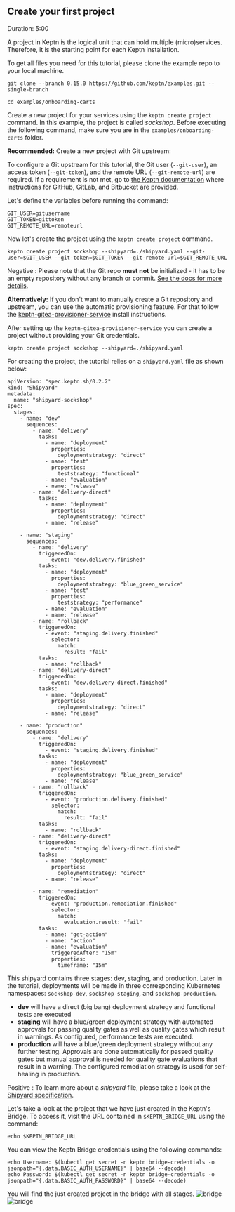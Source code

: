 
## Create your first project
Duration: 5:00

A project in Keptn is the logical unit that can hold multiple (micro)services. Therefore, it is the starting point for each Keptn installation.

To get all files you need for this tutorial, please clone the example repo to your local machine.

<!-- command -->

```
git clone --branch 0.15.0 https://github.com/keptn/examples.git --single-branch

cd examples/onboarding-carts
```


Create a new project for your services using the `keptn create project` command. In this example, the project is called *sockshop*. Before executing the following command, make sure you are in the `examples/onboarding-carts` folder.

**Recommended:** Create a new project with Git upstream:

To configure a Git upstream for this tutorial, the Git user (`--git-user`), an access token (`--git-token`), and the remote URL (`--git-remote-url`) are required. If a requirement is not met, go to [the Keptn documentation](https://keptn.sh/docs/0.14.x/manage/git_upstream/) where instructions for GitHub, GitLab, and Bitbucket are provided.

Let's define the variables before running the command:

```
GIT_USER=gitusername
GIT_TOKEN=gittoken
GIT_REMOTE_URL=remoteurl
```

Now let's create the project using the `keptn create project` command.

```
keptn create project sockshop --shipyard=./shipyard.yaml --git-user=$GIT_USER --git-token=$GIT_TOKEN --git-remote-url=$GIT_REMOTE_URL
```

Negative
: Please note that the Git repo **must not** be initialized - it has to be an empty repository without any branch or commit. [See the docs for more details](https://keptn.sh/docs/0.17.x/manage/git_upstream/).

**Alternatively:** If you don't want to manually create a Git repository and upstream, you can use the automatic provisioning feature. For that follow the [keptn-gitea-provisioner-service](https://github.com/keptn-sandbox/keptn-gitea-provisioner-service) install instructions.

After setting up the `keptn-gitea-provisioner-service` you can create a project without providing your Git credentials.

<!-- command -->
```
keptn create project sockshop --shipyard=./shipyard.yaml
```

For creating the project, the tutorial relies on a `shipyard.yaml` file as shown below:

```
apiVersion: "spec.keptn.sh/0.2.2"
kind: "Shipyard"
metadata:
  name: "shipyard-sockshop"
spec:
  stages:
    - name: "dev"
      sequences:
        - name: "delivery"
          tasks:
            - name: "deployment"
              properties:
                deploymentstrategy: "direct"
            - name: "test"
              properties:
                teststrategy: "functional"
            - name: "evaluation"
            - name: "release"
        - name: "delivery-direct"
          tasks:
            - name: "deployment"
              properties:
                deploymentstrategy: "direct"
            - name: "release"

    - name: "staging"
      sequences:
        - name: "delivery"
          triggeredOn:
            - event: "dev.delivery.finished"
          tasks:
            - name: "deployment"
              properties:
                deploymentstrategy: "blue_green_service"
            - name: "test"
              properties:
                teststrategy: "performance"
            - name: "evaluation"
            - name: "release"
        - name: "rollback"
          triggeredOn:
            - event: "staging.delivery.finished"
              selector:
                match:
                  result: "fail"
          tasks:
            - name: "rollback"
        - name: "delivery-direct"
          triggeredOn:
            - event: "dev.delivery-direct.finished"
          tasks:
            - name: "deployment"
              properties:
                deploymentstrategy: "direct"
            - name: "release"

    - name: "production"
      sequences:
        - name: "delivery"
          triggeredOn:
            - event: "staging.delivery.finished"
          tasks:
            - name: "deployment"
              properties:
                deploymentstrategy: "blue_green_service"
            - name: "release"
        - name: "rollback"
          triggeredOn:
            - event: "production.delivery.finished"
              selector:
                match:
                  result: "fail"
          tasks:
            - name: "rollback"
        - name: "delivery-direct"
          triggeredOn:
            - event: "staging.delivery-direct.finished"
          tasks:
            - name: "deployment"
              properties:
                deploymentstrategy: "direct"
            - name: "release"

        - name: "remediation"
          triggeredOn:
            - event: "production.remediation.finished"
              selector:
                match:
                  evaluation.result: "fail"
          tasks:
            - name: "get-action"
            - name: "action"
            - name: "evaluation"
              triggeredAfter: "15m"
              properties:
                timeframe: "15m"

```


This shipyard contains three stages: dev, staging, and production. Later in the tutorial, deployments will be made in three corresponding Kubernetes namespaces: `sockshop-dev`, `sockshop-staging`, and `sockshop-production`.

* **dev** will have a direct (big bang) deployment strategy and functional tests are executed
* **staging** will have a blue/green deployment strategy with automated approvals for passing quality gates as well as quality gates which result in warnings. As configured, performance tests are executed.
* **production** will have a blue/green deployment strategy without any further testing. Approvals are done automatically for passed quality gates but manual approval is needed for quality gate evaluations that result in a warning. The configured remediation strategy is used for self-healing in production.


Positive
: To learn more about a *shipyard* file, please take a look at the [Shipyard specification](https://github.com/keptn/spec/blob/master/shipyard.md).

Let's take a look at the project that we have just created in the Keptn's Bridge. To access it, visit the URL contained in `$KEPTN_BRIDGE_URL` using the command:

<!-- command -->
```
echo $KEPTN_BRIDGE_URL
```

You can view the Keptn Bridge credentials using the following commands: 

<!-- command -->
```
echo Username: $(kubectl get secret -n keptn bridge-credentials -o jsonpath="{.data.BASIC_AUTH_USERNAME}" | base64 --decode)
echo Password: $(kubectl get secret -n keptn bridge-credentials -o jsonpath="{.data.BASIC_AUTH_PASSWORD}" | base64 --decode)
```

You will find the just created project in the bridge with all stages.
![bridge](./assets/bridge-new.png)
![bridge](./assets/bridge-empty-env.png)
